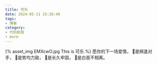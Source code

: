 ```yaml
---
title: 可乐
date: 2024-05-11 15:26:49
tags:
- 博客
category:
- 代码和我
- more
---
```

{% asset_img EMXcwO.jpg This is 可乐 %}
愿你的下一场爱情，
是棋逢对手，
是势均力敌，
是长久牢固，
是白首不相离。
